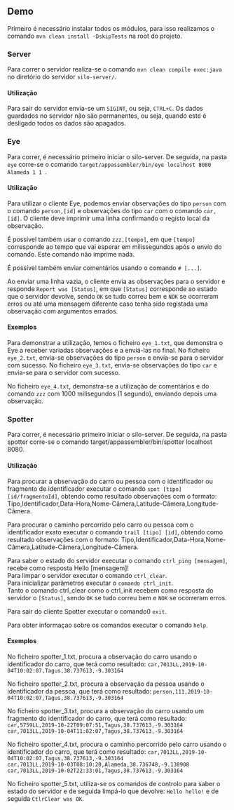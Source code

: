 

## Demo

Primeiro é necessário instalar todos os módulos, para isso realizamos o comando `mvn clean install -DskipTests` na root do projeto.

### Server
Para correr o servidor realiza-se o comando `mvn clean compile exec:java` no diretório do servidor `silo-server/`.

#### Utilização
Para sair do servidor envia-se um `SIGINT`, ou seja, `CTRL+C`. Os dados guardados no servidor não são permanentes, ou seja, quando este é desligado todos os dados são apagados.

### Eye

Para correr, é necessário primeiro iniciar o silo-server.
De seguida, na pasta `eye` corre-se o comando `target/appassembler/bin/eye localhost 8080 Alameda 1 1 `.

#### Utilização

Para utilizar o cliente Eye, podemos enviar observações do tipo `person` com o comando `person,[id]`
 e observações do tipo `car` com o comando `car,[id]`. O cliente deve imprimir uma linha confirmando
 o registo local da observação.
 
É possível também usar o comando `zzz,[tempo]`, em que `[tempo]` corresponde ao tempo que vai esperar 
em milissegundos após o envio do comando. Este comando não imprime nada.

É possível também enviar comentários usando o comando `# [...]`.

Ao enviar uma linha vazia, o cliente envia as observações para o servidor e responde `Report was [Status]`,
 em que `[Status]` corresponde ao estado que o servidor devolve, sendo `OK` se tudo correu bem e 
 `NOK` se ocorreram erros ou até uma mensagem diferente caso tenha sido registada uma observação com
 argumentos errados.

#### Exemplos

Para demonstrar a utilização, temos o ficheiro `eye_1.txt`, que demonstra o Eye a receber variadas observações e a enviá-las no final.
No ficheiro `eye_2.txt`, envia-se observações do tipo `person` e envia-se para o servidor com sucesso.
No ficheiro `eye_3.txt`, envia-se observações do tipo `car` e envia-se para o servidor com sucesso.

No ficheiro `eye_4.txt`, demonstra-se a utilização de comentários e do comando `zzz` com 1000 milisegundos (1 segundo), enviando depois uma observação.

### Spotter

Para correr, é necessário primeiro iniciar o silo-server. De seguida, na pasta spotter corre-se o comando target/appassembler/bin/spotter localhost 8080.

#### Utilização

Para procurar a observação do carro ou pessoa com o identificador ou fragmento de identificador executar o comando `spot [tipo] [id/fragmentoId]`, obtendo como resultado observações com o formato: Tipo,Identificador,Data-Hora,Nome-Câmera,Latitude-Câmera,Longitude-Câmera.

Para procurar o caminho percorrido pelo carro ou pessoa com o identificador exato executar o comando `trail [tipo] [id]`, obtendo como resultado observações com o formato: Tipo,Identificador,Data-Hora,Nome-Câmera,Latitude-Câmera,Longitude-Câmera.

Para saber o estado do servidor executar o comando `ctrl_ping [mensagem]`, recebe como resposta Hello [mensagem]!</br>
Para limpar o servidor executar o comando `ctrl_clear`.</br>
Para inicializar parâmetros executar o `comando ctrl_init`.</br>
Tanto o comando ctrl_clear como o ctrl_init recebem como resposta do servidor o `[Status]`, sendo `OK` se tudo correu bem e `NOK` se ocorreram erros.

Para sair do cliente Spotter executar o comando0 `exit`.

Para obter informaçao sobre os comandos executar o comando `help`.

#### Exemplos

No ficheiro spotter_1.txt, procura a observação do carro usando o identificador do carro, que terá como resultado: 
`car,7013LL,2019-10-04T10:02:07,Tagus,38.737613,-9.303164`</br>

No ficheiro spotter_2.txt, procura a observação da pessoa usando o identificador da pessoa, que terá como resultado: 
`person,111,2019-10-04T10:02:07,Tagus,38.737613,-9.303164`</br>

No ficheiro spotter_3.txt, procura a observação do carro usando um fragmento do identificador do carro, que terá como resultado: `car,5759LL,2019-10-22T09:07:51,Tagus,38.737613,-9.303164`</br>
`car,7013LL,2019-10-04T11:02:07,Tagus,38.737613,-9.303164`</br>

No ficheiro spotter_4.txt, procura o caminho percorrido pelo carro usando o identificador do carro, que terá como resultado: 
`car,7013LL,2019-10-04T10:02:07,Tagus,38.737613,-9.303164`</br>
`car,7013LL,2019-10-03T08:10:20,Alameda,38.736748,-9.138908`</br>
`car,7013LL,2019-10-02T22:33:01,Tagus,38.737613,-9.303164`</br>

No ficheiro spotter_5.txt, utiliza-se os comandos de controlo para saber o estado do servidor e de seguida limpá-lo que devolve: `Hello hello!` e de seguida `CtlrClear was OK`.


